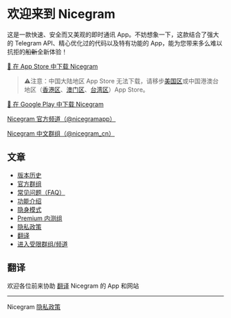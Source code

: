 # 欢迎来到 Nicegram

这是一款快速、安全而又美观的即时通讯 App。不妨想象一下，这款结合了强大的 Telegram API、精心优化过的代码以及特有功能的 App，能为您带来多么难以抗拒的<del>船新</del>全新体验！


<a href="https://apps.apple.com/app/apple-store/id1608870673?pt=119567154&ct=nicegram.app&mt=8"  target="_blank">📱 在 App Store 中下载 Nicegram</a>
> ⚠️注意：中国大陆地区 App Store 无法下载，请移步[美国区](https://apps.apple.com/us/app/id1608870673)或中国港澳台地区（[香港区](https://apps.apple.com/hk/app/id1608870673)、[澳门区](https://apps.apple.com/mo/app/id1608870673)、[台湾区](https://apps.apple.com/app/apple-store/id1608870673?pt=119567154&ct=nicegram.app&mt=8)）App Store。

<a href="https://play.google.com/store/apps/details?id=app.nicegram&utm_source=nicegram.app&utm_medium=main&utm_campaign=web"  target="_blank">📱 在 Google Play 中下载 Nicegram</a>

<a href="https://t.me/nicegramapp" target="_blank">Nicegram 官方频道（@nicegramapp）</a>

<a href="https://t.me/nicegram_cn" target="_blank">Nicegram 中文群组（@nicegram_cn）</a>


## 文章
* [版本历史](/cn/changelog)
* [官方群组](/chats)
* [常见问题（FAQ）](/cn/faq)
* [功能介绍](/cn/features)
* [隐身模式](/cn/ghost)
* [Premium 内测组](/premium/beta)
* [隐私政策](privacy-policy.md)
* [翻译](/translate)
* [进入受限群组/频道](/cn/unblock)


## 翻译
欢迎各位前来协助 [翻译](/translate) Nicegram 的 App 和网站

---

Nicegram <a href="privacy-policy" target="_blank">隐私政策</a>
